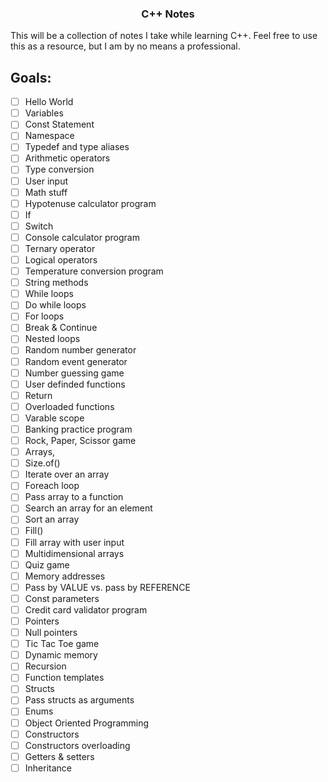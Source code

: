<h3 align="center">C++ Notes</h3>

This will be a collection of notes I take while learning C++.
Feel free to use this as a resource, but I am by no means a professional.

## Goals:
- [ ] Hello World
- [ ] Variables
- [ ] Const Statement
- [ ] Namespace
- [ ] Typedef and type aliases
- [ ] Arithmetic operators
- [ ] Type conversion
- [ ] User input
- [ ] Math stuff
- [ ] Hypotenuse calculator program
- [ ] If
- [ ] Switch
- [ ] Console calculator program
- [ ] Ternary operator
- [ ] Logical operators
- [ ] Temperature conversion program
- [ ] String methods
- [ ] While loops
- [ ] Do while loops
- [ ] For loops
- [ ] Break & Continue
- [ ] Nested loops
- [ ] Random number generator
- [ ] Random event generator
- [ ] Number guessing game
- [ ] User definded functions
- [ ] Return
- [ ] Overloaded functions
- [ ] Varable scope
- [ ] Banking practice program
- [ ] Rock, Paper, Scissor game
- [ ] Arrays,
- [ ] Size.of()
- [ ] Iterate over an array
- [ ] Foreach loop
- [ ] Pass array to a function
- [ ] Search an array for an element
- [ ] Sort an array
- [ ] Fill()
- [ ] Fill array with user input
- [ ] Multidimensional arrays
- [ ] Quiz game
- [ ] Memory addresses
- [ ] Pass by VALUE vs. pass by REFERENCE
- [ ] Const parameters
- [ ] Credit card validator program
- [ ] Pointers
- [ ] Null pointers
- [ ] Tic Tac Toe game
- [ ] Dynamic memory
- [ ] Recursion
- [ ] Function templates
- [ ] Structs
- [ ] Pass structs as arguments
- [ ] Enums
- [ ] Object Oriented Programming
- [ ] Constructors
- [ ] Constructors overloading
- [ ] Getters & setters
- [ ] Inheritance
